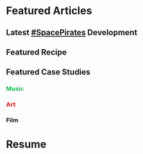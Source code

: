 # Featured Articles

<Feature article="blog/2025/1/9/Moving-to-Japan.md" />

## Latest [#SpacePirates](/tags/#Space-Pirates) Development

<Feature article="blog/2023/1/3/The-Bones-Engine-Rust.md" />

## Featured Recipe

<Feature article="blog/2021/3/28/Cajun-Chicken-Parmesan-Penne.md" />

## Featured Case Studies

### <span style="color:#1DB954">Music</span>

<Feature article="blog/2021/11/8/Cloud-Nothings.md" />

### <span style="color:red">Art</span>

<Feature article="blog/2014/8/11/Richard-Serra-Transversal-2.md" />

### Film

<Feature article="blog/2021/11/18/Annihilation.md" />

# Resume

<Resume />

